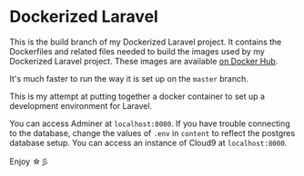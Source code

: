 # Dockerized Laravel

This is the build branch of my Dockerized Laravel project. It contains the Dockerfiles and related files needed to build the images used by my Dockerized Laravel project. These images are available [on Docker Hub](https://hub.docker.com/u/mcaubrey/).

It's much faster to run the way it is set up on the `master` branch. 

This is my attempt at putting together a docker container to set up a development environment for Laravel.

You can access Adminer at `localhost:8080`. If you have trouble connecting to the database, change the values of `.env` in `content` to reflect the postgres database setup. You can access an instance of Cloud9 at `localhost:8000`.

Enjoy ☆彡 
